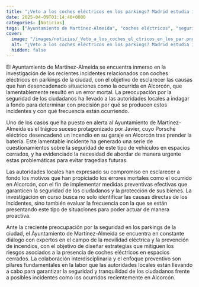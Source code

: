 ```yaml
---
title: "¿Veto a los coches eléctricos en los parkings? Madrid estudia incendios como el de Alcorcón para evitar tragedias"
date: 2025-04-09T01:14:40+0000
categories: [Noticias]
tags: ["Ayuntamiento de Martínez-Almeida", "coches eléctricos", "seguridad", "incidentes", "prevención", "movilidad eléctrica", "incendios."]
cover:
  image: "/images/noticias/_Veto_a_los_coches_el_ctricos_en_los_par.png"
  alt: "¿Veto a los coches eléctricos en los parkings? Madrid estudia incendios como el de Alcorcón para evitar tragedias"
  hidden: false
---
```


El Ayuntamiento de Martínez-Almeida se encuentra inmerso en la investigación de los recientes incidentes relacionados con coches eléctricos en parkings de la ciudad, con el objetivo de esclarecer las causas que han desencadenado situaciones como la ocurrida en Alcorcón, que lamentablemente resultó en un error mortal. La preocupación por la seguridad de los ciudadanos ha llevado a las autoridades locales a indagar a fondo para determinar con precisión por qué se producen estos incidentes y con qué frecuencia están ocurriendo.

Uno de los casos que ha puesto en alerta al Ayuntamiento de Martínez-Almeida es el trágico suceso protagonizado por Javier, cuyo Porsche eléctrico desencadenó un incendio en su garaje en Alcorcón tras prender la batería. Este lamentable incidente ha generado una serie de cuestionamientos sobre la seguridad de este tipo de vehículos en espacios cerrados, y ha evidenciado la necesidad de abordar de manera urgente estas problemáticas para evitar tragedias futuras.

Las autoridades locales han expresado su compromiso en esclarecer a fondo los motivos que han propiciado los errores mortales como el ocurrido en Alcorcón, con el fin de implementar medidas preventivas efectivas que garanticen la seguridad de los ciudadanos y la protección de sus bienes. La investigación en curso busca no solo identificar las causas directas de los incidentes, sino también evaluar la frecuencia con la que se están presentando este tipo de situaciones para poder actuar de manera proactiva.

Ante la creciente preocupación por la seguridad en los parkings de la ciudad, el Ayuntamiento de Martínez-Almeida se encuentra en constante diálogo con expertos en el campo de la movilidad eléctrica y la prevención de incendios, con el objetivo de diseñar estrategias que mitiguen los riesgos asociados a la presencia de coches eléctricos en espacios cerrados. La colaboración interdisciplinaria y el enfoque preventivo son pilares fundamentales en la labor que las autoridades locales están llevando a cabo para garantizar la seguridad y tranquilidad de los ciudadanos frente a posibles incidentes como los ocurridos recientemente en Alcorcón.
